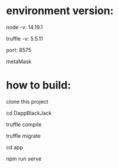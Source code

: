 # environment version:

node -v: 14.19.1

truffle -v: 5.5.11

port: 8575

metaMask

# how to build:

clone this project

cd DappBlackJack

truffle compile

truffle migrate

cd app

npm run serve
